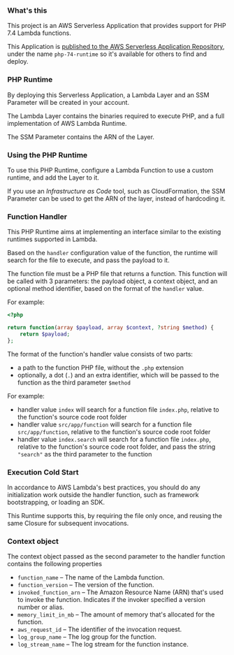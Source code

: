 ### What's this
This project is an AWS Serverless Application that provides support for PHP 7.4 Lambda functions.

This Application is [published to the AWS Serverless Application Repository](https://serverlessrepo.aws.amazon.com/applications/eu-west-2/613351270255/php-74-runtime), under the name `php-74-runtime` so it's available for others to find and deploy.

### PHP Runtime

By deploying this Serverless Application, a Lambda Layer and an SSM Parameter will be created in your account.

The Lambda Layer contains the binaries required to execute PHP, and a full implementation of AWS Lambda Runtime.

The SSM Parameter contains the ARN of the Layer.

### Using the PHP Runtime

To use this PHP Runtime, configure a Lambda Function to use a custom runtime, and add the Layer to it.

If you use an *Infrastructure as Code* tool, such as CloudFormation, the SSM Parameter can be used to get the ARN of the layer, instead of hardcoding it.

### Function Handler

This PHP Runtime aims at implementing an interface similar to the existing runtimes supported in Lambda.

Based on the `handler` configuration value of the function, the runtime will search for the file to execute, and pass the payload to it.

The function file must be a PHP file that returns a function. This function will be called with 3 parameters: the payload object, a context object, and an optional method identifier, based on the format of the `handler` value.

For example:

```php
<?php

return function(array $payload, array $context, ?string $method) {
    return $payload;
};
```

The format of the function's handler value consists of two parts:
- a path to the function PHP file, without the `.php` extension
- optionally, a dot (`.`) and an extra identifier, which will be passed to the function as the third parameter `$method`

For example:
- handler value `index` will search for a function file `index.php`, relative to the function's source code root folder
- handler value `src/app/function` will search for a function file `src/app/function`, relative to the function's source code root folder
- handler value `index.search` will search for a function file `index.php`, relative to the function's source code root folder, and pass the string `"search"` as the third parameter to the function

### Execution Cold Start

In accordance to AWS Lambda's best practices, you should do any initialization work outside the handler function, such as framework bootstrapping, or loading an SDK.

This Runtime supports this, by requiring the file only once, and reusing the same Closure for subsequent invocations.

### Context object

The context object passed as the second parameter to the handler function contains the following properties
- `function_name` – The name of the Lambda function.
- `function_version` – The version of the function.
- `invoked_function_arn` – The Amazon Resource Name (ARN) that's used to invoke the function. Indicates if the invoker specified a version number or alias.
- `memory_limit_in_mb` – The amount of memory that's allocated for the function.
- `aws_request_id` – The identifier of the invocation request.
- `log_group_name` – The log group for the function.
- `log_stream_name` – The log stream for the function instance.
